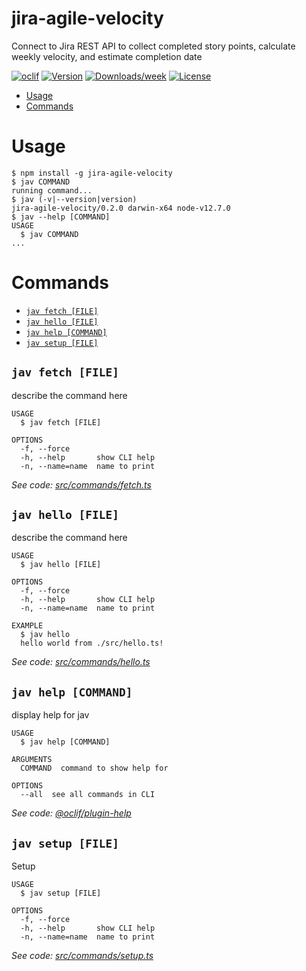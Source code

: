 jira-agile-velocity
===================

Connect to Jira REST API to collect completed story points, calculate weekly velocity, and estimate completion date

[![oclif](https://img.shields.io/badge/cli-oclif-brightgreen.svg)](https://oclif.io)
[![Version](https://img.shields.io/npm/v/jira-agile-velocity.svg)](https://npmjs.org/package/jira-agile-velocity)
[![Downloads/week](https://img.shields.io/npm/dw/jira-agile-velocity.svg)](https://npmjs.org/package/jira-agile-velocity)
[![License](https://img.shields.io/npm/l/jira-agile-velocity.svg)](https://github.com/fgerthoffert/jira-agile-velocity/blob/master/package.json)

<!-- toc -->
* [Usage](#usage)
* [Commands](#commands)
<!-- tocstop -->
# Usage
<!-- usage -->
```sh-session
$ npm install -g jira-agile-velocity
$ jav COMMAND
running command...
$ jav (-v|--version|version)
jira-agile-velocity/0.2.0 darwin-x64 node-v12.7.0
$ jav --help [COMMAND]
USAGE
  $ jav COMMAND
...
```
<!-- usagestop -->
# Commands
<!-- commands -->
* [`jav fetch [FILE]`](#jav-fetch-file)
* [`jav hello [FILE]`](#jav-hello-file)
* [`jav help [COMMAND]`](#jav-help-command)
* [`jav setup [FILE]`](#jav-setup-file)

## `jav fetch [FILE]`

describe the command here

```
USAGE
  $ jav fetch [FILE]

OPTIONS
  -f, --force
  -h, --help       show CLI help
  -n, --name=name  name to print
```

_See code: [src/commands/fetch.ts](https://github.com/fgerthoffert/jira-agile-velocity/blob/v0.2.0/src/commands/fetch.ts)_

## `jav hello [FILE]`

describe the command here

```
USAGE
  $ jav hello [FILE]

OPTIONS
  -f, --force
  -h, --help       show CLI help
  -n, --name=name  name to print

EXAMPLE
  $ jav hello
  hello world from ./src/hello.ts!
```

_See code: [src/commands/hello.ts](https://github.com/fgerthoffert/jira-agile-velocity/blob/v0.2.0/src/commands/hello.ts)_

## `jav help [COMMAND]`

display help for jav

```
USAGE
  $ jav help [COMMAND]

ARGUMENTS
  COMMAND  command to show help for

OPTIONS
  --all  see all commands in CLI
```

_See code: [@oclif/plugin-help](https://github.com/oclif/plugin-help/blob/v2.2.1/src/commands/help.ts)_

## `jav setup [FILE]`

Setup

```
USAGE
  $ jav setup [FILE]

OPTIONS
  -f, --force
  -h, --help       show CLI help
  -n, --name=name  name to print
```

_See code: [src/commands/setup.ts](https://github.com/fgerthoffert/jira-agile-velocity/blob/v0.2.0/src/commands/setup.ts)_
<!-- commandsstop -->
